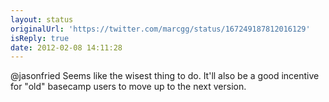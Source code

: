 ```yaml
---
layout: status
originalUrl: 'https://twitter.com/marcgg/status/167249187812016129'
isReply: true
date: 2012-02-08 14:11:28
---
```


@jasonfried Seems like the wisest thing to do. It'll also be a good incentive for "old" basecamp users to move up to the next version.
